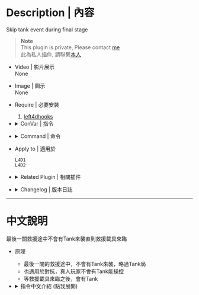 # Description | 內容
Skip tank event during final stage

> __Note__ <br/>
This plugin is private, Please contact [me](/#私人插件列表-private-plugins-list)<br/>
此為私人插件, 請聯繫[本人](/#私人插件列表-private-plugins-list)

* Video | 影片展示
<br>None

* Image | 圖示
<br>None

* Require | 必要安裝
	1. [left4dhooks](https://forums.alliedmods.net/showthread.php?t=321696)

* <details><summary>ConVar | 指令</summary>

	* cfg/sourcemod/l4d_no_finale_tanks.cfg
		```php
		// 0=Plugin off, 1=Plugin on.
		l4d_no_finale_tanks_enable "1"
		```
</details>

* <details><summary>Command | 命令</summary>

	None
</details>

* Apply to | 適用於
	```
	L4D1
	L4D2
	```

* <details><summary>Related Plugin | 相關插件</summary>

	1. [l4d_NoEscapeTank](/L4D_插件/Tank_坦克/l4d_NoEscapeTank): No Tank Spawn as the rescue vehicle is coming
    	* 救援載具來臨之後不會有Tank來襲
</details>

* <details><summary>Changelog | 版本日誌</summary>

	* v1.0 (2024-4-7)
	    * Initial Release
</details>

- - - -
# 中文說明
最後一關救援途中不會有Tank來襲直到救援載具來臨

* 原理
	* 最後一關的救援途中，不會有Tank來襲，略過Tank局
	* 也適用於對抗，真人玩家不會有Tank能操控
	* 等救援載具來臨之後，會有Tank

* <details><summary>指令中文介紹 (點我展開)</summary>

	* cfg/sourcemod/l4d_no_finale_tanks.cfg
		```php
		// 0=關閉插件, 1=啟動插件
		l4d_no_finale_tanks_enable "1"
		```
</details>
